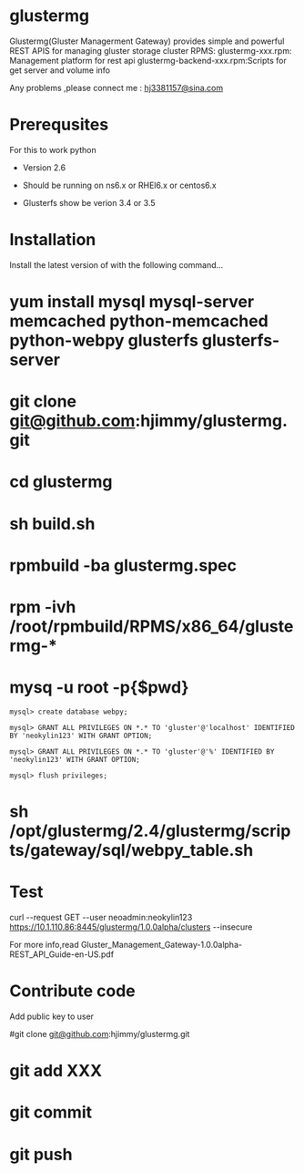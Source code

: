 glustermg
=========

Glustermg(Gluster Managerment Gateway) provides simple and powerful REST APIS for managing gluster storage cluster
RPMS:
  glustermg-xxx.rpm: Management platform for rest api
  glustermg-backend-xxx.rpm:Scripts for get server and volume info


Any problems ,please connect me : hj3381157@sina.com

Prerequsites
=============

For this to work python

* Version 2.6

* Should be running on ns6.x or RHEl6.x or centos6.x

* Glusterfs show be verion 3.4 or 3.5 


Installation
==========
  Install the latest version of  with the following command...

  # yum install mysql mysql-server memcached python-memcached python-webpy glusterfs glusterfs-server

  # git clone git@github.com:hjimmy/glustermg.git
  
  # cd glustermg 
  
  # sh build.sh
  
  # rpmbuild -ba glustermg.spec
 
  # rpm -ivh /root/rpmbuild/RPMS/x86_64/glustermg-*
  
  # mysq -u root -p{$pwd}
    mysql> create database webpy;

    mysql> GRANT ALL PRIVILEGES ON *.* TO 'gluster'@'localhost' IDENTIFIED BY 'neokylin123' WITH GRANT OPTION;
  
    mysql> GRANT ALL PRIVILEGES ON *.* TO 'gluster'@'%' IDENTIFIED BY 'neokylin123' WITH GRANT OPTION;
   
    mysql> flush privileges;

  # sh /opt/glustermg/2.4/glustermg/scripts/gateway/sql/webpy_table.sh


Test
===========
 curl --request GET --user neoadmin:neokylin123 https://10.1.110.86:8445/glustermg/1.0.0alpha/clusters --insecure 
 
For more info,read Gluster_Management_Gateway-1.0.0alpha-REST_API_Guide-en-US.pdf 


Contribute code
===========
Add public key to user 

#git clone git@github.com:hjimmy/glustermg.git

# git add XXX

# git commit 

# git push

